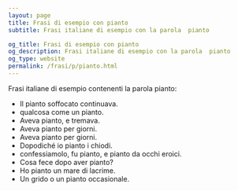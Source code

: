 ```yaml
---
layout: page
title: Frasi di esempio con pianto 
subtitle: Frasi italiane di esempio con la parola  pianto

og_title: Frasi di esempio con pianto 
og_description: Frasi italiane di esempio con la parola  pianto
og_type: website
permalink: /frasi/p/pianto.html
---
```


Frasi italiane di esempio contenenti la parola pianto:


- Il pianto soffocato continuava.
- qualcosa come un pianto.
- Aveva pianto, e tremava.
- Aveva pianto per giorni.
- Aveva pianto per giorni.
- Dopodiché io pianto i chiodi.
- confessiamolo, fu pianto, e pianto da occhi eroici.
- Cosa fece dopo aver pianto?
- Ho pianto un mare di lacrime.
- Un grido o un pianto occasionale.

